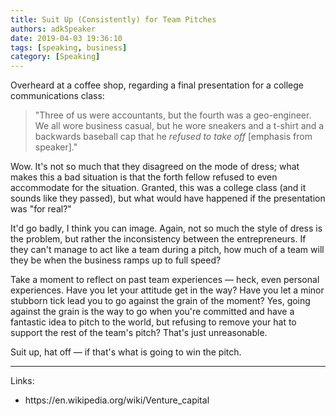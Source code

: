 ```yaml
---
title: Suit Up (Consistently) for Team Pitches
authors: adkSpeaker
date: 2019-04-03 19:36:10
tags: [speaking, business]
category: [Speaking]
---
```


<p>Overheard at a coffee shop, regarding a final presentation for a college communications class:</p>

<blockquote>"Three of us were accountants, but the fourth was a geo-engineer. We all wore business casual, but he wore sneakers and a t-shirt and a backwards baseball cap that he <em>refused to take off </em>[emphasis from speaker]."</blockquote>

<p>Wow. It's not so much that they disagreed on the mode of dress; what makes this a bad situation is that the forth fellow refused to even accommodate for the situation. Granted, this was a college class (and it sounds like they passed), but what would have happened if the presentation was "for real?"</p>

<p>It'd go badly, I think you can image. Again, not so much the style of dress is the problem, but rather the inconsistency between the entrepreneurs. If they can't manage to act like a team during a pitch, how much of a team will they be when the business ramps up to full speed?</p>
<p>Take a moment to reflect on past team experiences &mdash; heck, even personal experiences. Have you let your attitude get in the way? Have you let a minor stubborn tick lead you to go against the grain of the moment? Yes, going against the grain is the way to go when you're committed and have a fantastic idea to pitch to the world, but refusing to remove your hat to support the rest of the team's pitch? That's just unreasonable.</p>
<p>Suit up, hat off &mdash; if that's what is going to win the pitch.</p>
<hr />
<p>Links:</p>
<ul>
<li>https://en.wikipedia.org/wiki/Venture_capital</li>
</ul>